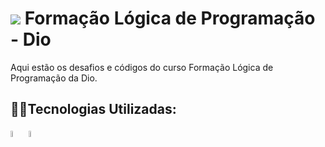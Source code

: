 # <img src="https://assets.dio.me/JdBTHUCmNxrrJUiTJ2Xr3uCb3ERnBFWVbLU0kZlfxpY/f:webp/h:120/q:80/L3RyYWNrcy85NzdkMWI0MS01ODg4LTQ0ZDctOGU0Yy01N2QyMzQ4NzQ4ZGMucG5n" > Formação Lógica de Programação - Dio

Aqui estão os desafios e códigos do curso Formação Lógica de Programação da Dio.

## 🐱‍💻Tecnologias Utilizadas:

<img src="https://cdn.jsdelivr.net/gh/devicons/devicon@latest/icons/javascript/javascript-original.svg" width="5%"/>   <img src="https://cdn.jsdelivr.net/gh/devicons/devicon@latest/icons/nodejs/nodejs-original.svg" width="5%"/>
